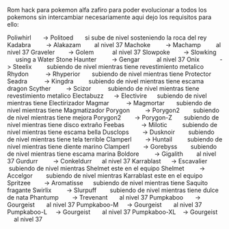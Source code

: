 Rom hack para pokemon alfa zafiro para poder evolucionar a todos los pokemons sin intercambiar necesariamente aqui dejo los requisitos para ello:

Poliwhirl       -> Politoed       si sube de nivel sosteniendo la roca del rey
Kadabra         -> Alakazam        al nivel 37
Machoke         -> Machamp         al nivel 37
Graveler        -> Golem           al nivel 37
Slowpoke        -> Slowking        using a Water Stone
Haunter         -> Gengar          al nivel 37
Onix            -> Steelix         subiendo de nivel mientras tiene revestimiento metalico
Rhydon          -> Rhyperior       subiendo de nivel mientras tiene Protector
Seadra          -> Kingdra         subiendo de nivel mientras tiene escama dragon
Scyther         -> Scizor          subiendo de nivel mientras tiene revestimiento metalico
Electabuzz      -> Electivire      subiendo de nivel mientras tiene Electirizador
Magmar          -> Magmortar       subiendo de nivel mientras tiene Magmatizador
Porygon         -> Porygon2        subiendo de nivel mientras tiene mejora
Porygon2        -> Porygon-Z       subiendo de nivel mientras tiene disco extraño
Feebas          -> Milotic         subiendo de nivel mientras tiene escama bella
Dusclops        -> Dusknoir        subiendo de nivel mientras tiene tela terrible
Clamperl        -> Huntail         subiendo de nivel mientras tiene diente marino
Clamperl        -> Gorebyss        subiendo de nivel mientras tiene escama marina
Boldore         -> Gigalith        al nivel 37
Gurdurr         -> Conkeldurr      al nivel 37
Karrablast      -> Escavalier      subiendo de nivel mientras Shelmet este en el equipo
Shelmet         -> Accelgor        subiendo de nivel mientras Karrablast este en el equipo
Spritzee        -> Aromatisse      subiendo de nivel mientras tiene Saquito fragante
Swirlix         -> Slurpuff        subiendo de nivel mientras tiene dulce de nata
Phantump        -> Trevenant       al nivel 37
Pumpkaboo       -> Gourgeist       al nivel 37
Pumpkaboo-M     -> Gourgeist       al nivel 37
Pumpkaboo-L     -> Gourgeist       al nivel 37
Pumpkaboo-XL    -> Gourgeist       al nivel 37
